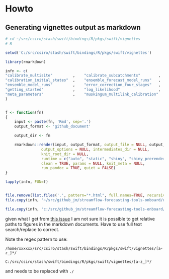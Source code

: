 
# Howto

## Generating vignettes output as markdown

```R
# cd ~/src/csiro/stash/swift/bindings/R/pkgs/swift/vignettes
# R

setwd('C:/src/csiro/stash/swift/bindings/R/pkgs/swift/vignettes')

library(rmarkdown)

infn <- c(
"calibrate_multisite"         ,    "calibrate_subcatchments"        ,
"calibration_initial_states"  ,    "ensemble_forecast_model_runs"   ,
"ensemble_model_runs"         ,    "error_correction_four_stages"   ,
"getting_started"             ,    "log_likelihood"                 ,
"meta_parameters"             ,    "muskingum_multilink_calibration"
)


f <- function(fn)
{
    input <- paste(fn, 'Rmd', sep='.')
    output_format <- 'github_document'

    output_dir <- fn

    rmarkdown::render(input, output_format, output_file = NULL, output_dir,
                output_options = NULL, intermediates_dir = NULL,
                knit_root_dir = NULL,
                runtime = c("auto", "static", "shiny", "shiny_prerendered"),
                clean = TRUE, params = NULL, knit_meta = NULL,
                run_pandoc = TRUE, quiet = FALSE)
}

lapply(infn, FUN=f)


file.remove(list.files('.', pattern="*.html", full.names=TRUE, recursive=TRUE))
file.copy(infn, '~/src/github_jm/streamflow-forecasting-tools-onboard/doc/vignettes/', recursive=TRUE)

file.copy(infn, 'c:/src/github_jm/streamflow-forecasting-tools-onboard/doc/vignettes/', recursive=TRUE)
```

given what I get from [this issue](https://github.com/rstudio/rmarkdown/issues/587) I am not sure it is possible to get relative paths to figures in the markdown documents. Have to use full text search/replace to correct. 

Note the regex pattern to use:

```text
/home/xxxxxx/src/csiro/stash/swift/bindings/R/pkgs/swift/vignettes/[a-z_]*/
```

```text
C:/src/csiro/stash/swift/bindings/R/pkgs/swift/vignettes/[a-z_]*/
```

and needs to be replaced with `./`
